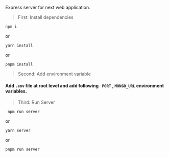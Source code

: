 Express server for next web application.

>First: Install dependencies
```
npm i
```
or 
```
yarn install
 ```
or 
```
pnpm install
 ```

> Second: Add environment variable
 #### Add `` .env `` file at root level and add following `` PORT`` , ``MONGO_URL`` environment variables.


> Third: Run Server
```
 npm run server
```
or 
```
yarn server
 ```
or 
```
pnpm run server
 ```